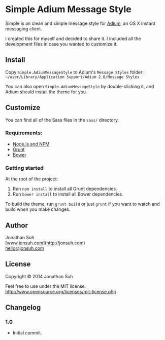 Simple Adium Message Style
==========================

Simple is an clean and simple message style for [Adium](http://adium.im), an OS X instant messaging client.

I created this for myself and decided to share it. I included all the development files in case you wanted to customize it.

## Install

Copy `Simple.AdiumMessageStyle` to Adium's `Message Styles` folder: `~/user/Library/Application Support/Adium 2.0/Message Styles`

You can also open `Simple.AdiumMessageStyle` by double-clicking it, and Adium should install the theme for you.

## Customize

You can find all of the Sass files in the `sass/` directory.

### Requirements:

- [Node.js and NPM](http://nodejs.org/)
- [Grunt](http://gruntjs.com)
- [Bower](http://bower.io)

### Getting started

At the root of the project:

1. Run `npm install` to install all Grunt dependencies.
2. Run `bower install` to install all Bower dependencies.

To build the theme, run `grunt build` or just `grunt` if you want to watch and build when you make changes.

## Author

Jonathan Suh  
[www.jonsuh.com](http://jonsuh.com)  
<hello@jonsuh.com>

## License

Copyright &copy; 2014 Jonathan Suh

Feel free to use under the MIT license.
http://www.opensource.org/licenses/mit-license.php

## Changelog

### 1.0
* Initial commit.